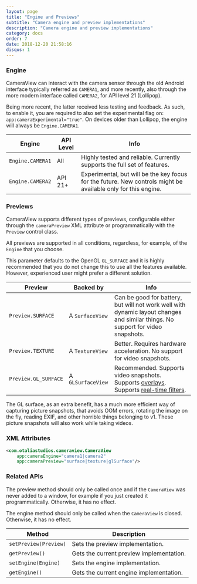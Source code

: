 ```yaml
---
layout: page
title: "Engine and Previews"
subtitle: "Camera engine and preview implementations"
description: "Camera engine and preview implementations"
category: docs
order: 7
date: 2018-12-20 21:58:16
disqus: 1
---
```


### Engine

CameraView can interact with the camera sensor through the old Android interface typically referred
as `CAMERA1`, and more recently, also through the more modern interface called `CAMERA2`, for API level 21 (Lollipop).

Being more recent, the latter received less testing and feedback. As such, to enable it, you
are required to also set the experimental flag on: `app:cameraExperimental="true"`. On devices older
than Lollipop, the engine will always be `Engine.CAMERA1`.

|Engine|API Level|Info|
|------|---------|----|
|`Engine.CAMERA1`|All|Highly tested and reliable. Currently supports the full set of features.|
|`Engine.CAMERA2`|API 21+|Experimental, but will be the key focus for the future. New controls might be available only for this engine.|


### Previews

CameraView supports different types of previews, configurable either through the `cameraPreview` 
XML attribute or programmatically with the `Preview` control class.

All previews are supported in all conditions, regardless, for example, of the `Engine` that you
choose.

This parameter defaults to the OpenGL `GL_SURFACE` and it is highly recommended that you do not change this
to use all the features available. However, experienced user might prefer a different solution.

|Preview|Backed by|Info|
|-------|---------|----|
|`Preview.SURFACE`|A `SurfaceView`|Can be good for battery, but will not work well with dynamic layout changes and similar things. No support for video snapshots.|
|`Preview.TEXTURE`|A `TextureView`|Better. Requires hardware acceleration. No support for video snapshots.|
|`Preview.GL_SURFACE`|A `GLSurfaceView`|Recommended. Supports video snapshots. Supports [overlays](watermarks-and-overlays). Supports [real-time filters](filters).|

The GL surface, as an extra benefit, has a much more efficient way of capturing picture snapshots,
that avoids OOM errors, rotating the image on the fly, reading EXIF, and other horrible things belonging to v1.
These picture snapshots will also work while taking videos.


### XML Attributes

```xml
<com.otaliastudios.cameraview.CameraView
    app:cameraEngine="camera1|camera2"
    app:cameraPreview="surface|texture|glSurface"/>
```

### Related APIs

The preview method should only be called once and if the `CameraView` was never added to a window,
for example if you just created it programmatically. Otherwise, it has no effect.

The engine method should only be called when the `CameraView` is closed. Otherwise, it has no effect.

|Method|Description|
|------|-----------|
|`setPreview(Preview)`|Sets the preview implementation.|
|`getPreview()`|Gets the current preview implementation.|
|`setEngine(Engine)`|Sets the engine implementation.|
|`getEngine()`|Gets the current engine implementation.|
